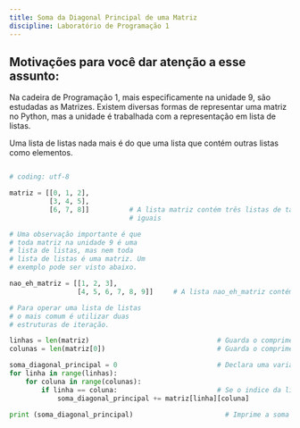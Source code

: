```yaml
---
title: Soma da Diagonal Principal de uma Matriz
discipline: Laboratório de Programação 1
---
```


## Motivações para você dar atenção a esse assunto:
Na cadeira de Programação 1, mais especificamente na unidade 9,  são estudadas as Matrizes.
Existem diversas formas de representar uma matriz no Python, mas a unidade é trabalhada com a representação em lista de listas.

Uma lista de listas nada mais é do que uma lista que contém outras listas como elementos.

```python

# coding: utf-8

matriz = [[0, 1, 2],
          [3, 4, 5],
          [6, 7, 8]]          # A lista matriz contém três listas de tamanhos
                              # iguais

# Uma observação importante é que
# toda matriz na unidade 9 é uma
# lista de listas, mas nem toda
# lista de listas é uma matriz. Um
# exemplo pode ser visto abaixo.

nao_eh_matriz = [[1, 2, 3],
                 [4, 5, 6, 7, 8, 9]]     # A lista nao_eh_matriz contém duas listas de tamanhos diferentes.

# Para operar uma lista de listas
# o mais comum é utilizar duas
# estruturas de iteração.

linhas = len(matriz)                                # Guarda o comprimento da matriz (quantidade de linhas)
colunas = len(matriz[0])                            # Guarda o comprimento da primeira lista da matriz (quantidade de colunas)

soma_diagonal_principal = 0                         # Declara uma variável para somar a diagonal principal da matriz
for linha in range(linhas):
    for coluna in range(colunas):
        if linha == coluna:                         # Se o indice da linha for igual ao da coluna, soma o número
            soma_diagonal_principal += matriz[linha][coluna]

print (soma_diagonal_principal)                       # Imprime a soma total da diagonal principal: 0 + 4 + 8 = 12

```
